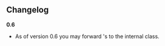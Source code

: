 
## Changelog

**0.6**

- As of version 0.6 you may forward <RegexOption>'s to the internal <Regex> class.